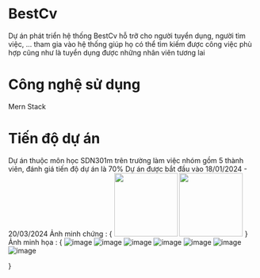 # BestCv
Dự án phát triển hệ thống BestCv hỗ trỡ cho người tuyển dụng, người tìm việc, ... tham gia vào hệ thống giúp họ có thể tìm kiếm được công việc phù hợp cũng như là tuyển dụng được những nhân viên tương lai

# Công nghệ sử dụng
Mern Stack 

# Tiến độ dự án
Dự án thuộc môn học SDN301m trên trường làm việc nhóm gồm 5 thành viên, đánh giá tiến độ dự án là 70%
Dự án được bắt đầu vào 18/01/2024 - 20/03/2024
Ảnh minh chứng : 
{
<img src="https://github.com/devnamnh2k2/BestCv/assets/121742978/346dd059-2778-4f15-ad66-44516da40945" width="128" heigh="200"/>
<img src="https://github.com/devnamnh2k2/BestCv/assets/121742978/6844fd0d-4e46-4381-b964-425b41e161f1" width="128"/>
}
Ảnh minh họa : 
{
![image](https://github.com/devnamnh2k2/BestCv/assets/121742978/0fe84047-47c6-4d15-ad46-1f00d21fde85)
![image](https://github.com/devnamnh2k2/BestCv/assets/121742978/9cd037ff-0216-4f83-8a47-73b8ebbe63a9)
![image](https://github.com/devnamnh2k2/BestCv/assets/121742978/fc9bd477-1c1b-4f14-bf59-d36794502d99)
![image](https://github.com/devnamnh2k2/BestCv/assets/121742978/fd95dfd0-83e5-4043-af7b-273308cf8395)
![image](https://github.com/devnamnh2k2/BestCv/assets/121742978/3f53b48e-740e-4f52-9808-8c81b7b9c4b0)
![image](https://github.com/devnamnh2k2/BestCv/assets/121742978/85e4f5d1-57b4-4a52-aa28-3e2154e5de2b)
![image](https://github.com/devnamnh2k2/BestCv/assets/121742978/0bd9da06-1893-4db5-81e1-572f945cad52)

}


